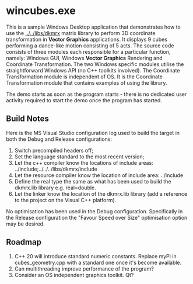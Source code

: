 # wincubes.exe

This is a sample Windows Desktop application that demonstrates how to use the [../../libs/dkmrx](../../libs/dkmrx) matrix library to perform 3D coordinate transformation in **Vector Graphics** applications. It displays 9 cubes performing a dance-like motion consisting of 5 acts. The source code consists of three modules each responsible for a particular function, namely: Windows GUI, Windows **Vector Graphics** Rendering and Coordinate Transformation. The two Windows specific modules utilise the straightforward Windows API (no C++ toolkits involved). The Coordinate Transformation module is independent of OS. It is the Coordinate Transformation module that contains examples of using the library.

The demo starts as soon as the program starts - there is no dedicated user activity required to start the demo once the program has started.

## Build Notes

Here is the MS Visual Studio configuration log used to build the target in both the Debug and Release configurations:
1. Switch precompiled headers off;
2. Set the language standard to the most recent version;
3. Let the c++ compiler know the locations of include areas: ../include;../../../libs/dkmrx/include
4. Let the resource compiler know the location of include area: ../include
5. Define the real type the same as what has been used to build the dkmrx.lib library e.g. real=double.
6. Let the linker know the location of the dkmrx.lib library (add a reference to the project on the Visual C++ platform).

No optimisation has been used in the Debug configuration. Specifically in the Release configuration the "Favour Speed over Size" optimisation option may be desired.

## Roadmap

1. C++ 20 will introduce standard numeric constants. Replace myPi in cubes_geometry.cpp with a standard one once it's become available.
2. Can multithreading improve performance of the program?
3. Consider an OS independent graphics toolkit. Qt?
